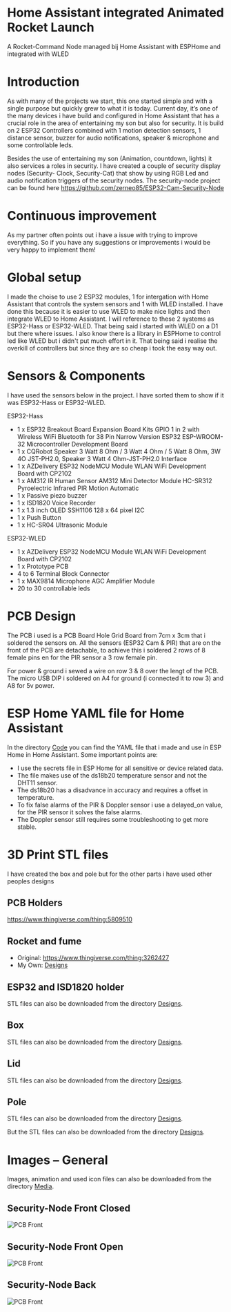 # Home Assistant integrated Animated Rocket Launch
A Rocket-Command Node managed bij Home Assistant with ESPHome and integrated with WLED

# Introduction
As with many of the projects we start, this one started simple and with a single purpose but quickly grew to what it is today. Current day, it’s one of the many devices i have build and configured in Home Assistant that has a crucial role in the area of entertaining my son but also for security. It is build on 2 ESP32 Controllers combined with 1 motion detection sensors, 1 distance sensor, buzzer for audio notifications, speaker & microphone and some controllable leds.

Besides the use of entertaining my son (Animation, countdown, lights) it also services a roles in security. I have created a couple of security display nodes (Security- Clock, Security-Cat) that show by using RGB Led and audio notification triggers of the security nodes.  The security-node project can be found here
https://github.com/zerneo85/ESP32-Cam-Security-Node


# Continuous improvement
As my partner often points out i have a issue with trying to improve everything.
So if you have any suggestions or improvements i would be very happy to implement them! 

# Global setup
I made the choise to use 2 ESP32 modules, 1 for intergation with Home Assistant that controls the system sensors and 1 with WLED installed. I have done this because it is easier to use WLED to make nice lights and then integrate WLED to Home Assistant. I will reference to these 2 systems as ESP32-Hass or ESP32-WLED. That being said i started with WLED on a D1 but there where issues. I also know there is a library in ESPHome to control led like WLED but i didn't put much effort in it.  That being said i realise the overkill of controllers but since they are so cheap i took the easy way out.

# Sensors & Components
I have used the sensors below in the project. I have sorted them to show if it was ESP32-Hass or ESP32-WLED.

 ESP32-Hass
- 1 x ESP32 Breakout Board Expansion Board Kits GPIO 1 in 2 with Wireless WiFi Bluetooth for 38 Pin Narrow Version ESP32 ESP-WROOM-32 Microcontroller Development Board
- 1 x CQRobot Speaker 3 Watt 8 Ohm / 3 Watt 4 Ohm / 5 Watt 8 Ohm, 3W 4O JST-PH2.0, Speaker 3 Watt 4 Ohm-JST-PH2.0 Interface
- 1 x AZDelivery ESP32 NodeMCU Module WLAN WiFi Development Board with CP2102 
- 1 x AM312 IR Human Sensor AM312 Mini Detector Module HC-SR312 Pyroelectric Infrared PIR Motion Automatic
- 1 x Passive piezo buzzer
- 1 x ISD1820 Voice Recorder
- 1 x 1.3 inch OLED SSH1106 128 x 64 pixel I2C
- 1 x Push Button
- 1 x HC-SR04 Ultrasonic Module

ESP32-WLED
- 1 x AZDelivery ESP32 NodeMCU Module WLAN WiFi Development Board with CP2102
- 1 x Prototype PCB 
- 4 to 6 Terminal Block Connector
- 1 x MAX9814 Microphone AGC Amplifier Module
- 20 to 30 controllable leds



# PCB Design
The PCB i used is a PCB Board Hole Grid Board from 7cm x 3cm that i soldered the sensors on. All the sensors (ESP32 Cam & PIR) that are on the front of the PCB are detachable, to achieve this i soldered 2 rows of 8 female pins en for the PIR sensor a 3 row female pin.

For power & ground i sewed a wire on row 3 & 8 over the lengt of the PCB.
The micro USB DIP i soldered on A4 for ground (i connected it to row 3) and A8 for 5v power.



# ESP Home YAML file for Home Assistant
In the directory [Code](https://github.com/zerneo85/HASS-Animated-RocketLaunch-Lamp/tree/main/Code) you can find the YAML file that i made and use in ESP Home in Home Assistant. Some important points are:

- I use the secrets file in ESP Home for all sensitive or device related data.
- The file makes use of the ds18b20 temperature sensor and not the DHT11 sensor.
- The ds18b20 has a disadvance in accuracy and requires a offset in temperature.
- To fix false alarms of the PIR & Doppler sensor i use a delayed_on value, for the PIR sensor it solves the false alarms.
- The Doppler sensor still requires some troubleshooting to get more stable.



# 3D Print STL files
I have created the box and pole but for the other parts i have used other peoples designs

## PCB Holders
https://www.thingiverse.com/thing:5809510

## Rocket and fume
- Original: https://www.thingiverse.com/thing:3262427
- My Own: [Designs](https://github.com/zerneo85/HASS-Animated-RocketLaunch-Lamp/tree/main/Designs)


## ESP32 and ISD1820 holder
STL files can also be downloaded from the directory [Designs](https://github.com/zerneo85/HASS-Animated-RocketLaunch-Lamp/tree/main/Designs).

## Box
STL files can also be downloaded from the directory [Designs](https://github.com/zerneo85/HASS-Animated-RocketLaunch-Lamp/tree/main/Designs).

## Lid
STL files can also be downloaded from the directory [Designs](https://github.com/zerneo85/HASS-Animated-RocketLaunch-Lamp/tree/main/Designs).

## Pole
STL files can also be downloaded from the directory [Designs](https://github.com/zerneo85/HASS-Animated-RocketLaunch-Lamp/tree/main/Designs).


But the STL files can also be downloaded from the directory [Designs](https://github.com/zerneo85/HASS-Animated-RocketLaunch-Lamp/tree/main/Designs).

# Images – General
Images, animation and used icon files can also be downloaded from the directory [Media](https://github.com/zerneo85/HASS-Animated-RocketLaunch-Lamp/tree/main/Media).


## Security-Node Front Closed
![PCB Front](https://github.com/zerneo85/HASS-Animated-RocketLaunch-Lamp/blob/main/Images/Security-Node-Front-Closed.png)

## Security-Node Front Open
![PCB Front](https://github.com/zerneo85/HASS-Animated-RocketLaunch-Lamp/blob/main/Images/Security-Node-Front-Open.png)

## Security-Node Back
![PCB Front](https://github.com/zerneo85/HASS-Animated-RocketLaunch-Lamp/blob/main/Images/Security-Node-Back.png)

